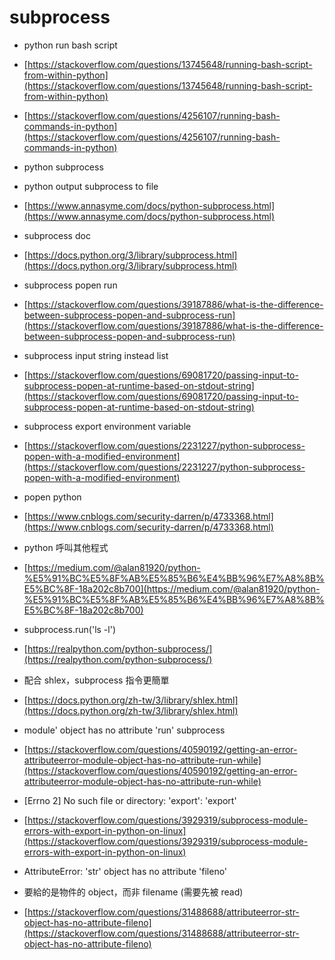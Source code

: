 # subprocess

* python run bash script
* [https://stackoverflow.com/questions/13745648/running-bash-script-from-within-python](https://stackoverflow.com/questions/13745648/running-bash-script-from-within-python)
* [https://stackoverflow.com/questions/4256107/running-bash-commands-in-python](https://stackoverflow.com/questions/4256107/running-bash-commands-in-python)
* python subprocess
* python output subprocess to file
* [https://www.annasyme.com/docs/python-subprocess.html](https://www.annasyme.com/docs/python-subprocess.html)
* subprocess doc
* [https://docs.python.org/3/library/subprocess.html](https://docs.python.org/3/library/subprocess.html)
* subprocess popen run
* [https://stackoverflow.com/questions/39187886/what-is-the-difference-between-subprocess-popen-and-subprocess-run](https://stackoverflow.com/questions/39187886/what-is-the-difference-between-subprocess-popen-and-subprocess-run)
* subprocess input string instead list
* [https://stackoverflow.com/questions/69081720/passing-input-to-subprocess-popen-at-runtime-based-on-stdout-string](https://stackoverflow.com/questions/69081720/passing-input-to-subprocess-popen-at-runtime-based-on-stdout-string)
* subprocess export environment variable
* [https://stackoverflow.com/questions/2231227/python-subprocess-popen-with-a-modified-environment](https://stackoverflow.com/questions/2231227/python-subprocess-popen-with-a-modified-environment)
* popen python
* [https://www.cnblogs.com/security-darren/p/4733368.html](https://www.cnblogs.com/security-darren/p/4733368.html)
* python 呼叫其他程式
* [https://medium.com/@alan81920/python-%E5%91%BC%E5%8F%AB%E5%85%B6%E4%BB%96%E7%A8%8B%E5%BC%8F-18a202c8b700](https://medium.com/@alan81920/python-%E5%91%BC%E5%8F%AB%E5%85%B6%E4%BB%96%E7%A8%8B%E5%BC%8F-18a202c8b700)
* subprocess.run('ls -l')
* [https://realpython.com/python-subprocess/](https://realpython.com/python-subprocess/)
* 配合 shlex，subprocess 指令更簡單
* [https://docs.python.org/zh-tw/3/library/shlex.html](https://docs.python.org/zh-tw/3/library/shlex.html)





* module' object has no attribute 'run' subprocess
* [https://stackoverflow.com/questions/40590192/getting-an-error-attributeerror-module-object-has-no-attribute-run-while](https://stackoverflow.com/questions/40590192/getting-an-error-attributeerror-module-object-has-no-attribute-run-while)
* \[Errno 2] No such file or directory: 'export': 'export'
* [https://stackoverflow.com/questions/3929319/subprocess-module-errors-with-export-in-python-on-linux](https://stackoverflow.com/questions/3929319/subprocess-module-errors-with-export-in-python-on-linux)
* AttributeError: 'str' object has no attribute 'fileno'
* 要給的是物件的 object，而非 filename (需要先被 read)
* [https://stackoverflow.com/questions/31488688/attributeerror-str-object-has-no-attribute-fileno](https://stackoverflow.com/questions/31488688/attributeerror-str-object-has-no-attribute-fileno)
